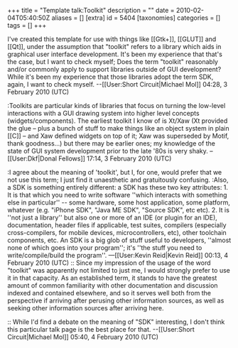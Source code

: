 +++
title = "Template talk:Toolkit"
description = ""
date = 2010-02-04T05:40:50Z
aliases = []
[extra]
id = 5404
[taxonomies]
categories = []
tags = []
+++

I've created this template for use with things like [[Gtk+]], [[GLUT]] and [[Qt]], under the assumption that "toolkit" refers to a library which aids in graphical user interface development.  It's been my experience that that's the case, but I want to check myself; Does the term "toolkit" reasonably and/or commonly apply to support libraries outside of GUI development? While it's been my experience that those libraries adopt the term SDK, again, I want to check myself. --[[User:Short Circuit|Michael Mol]] 04:28, 3 February 2010 (UTC)

:Toolkits are particular kinds of libraries that focus on turning the low-level interactions with a GUI drawing system into higher level concepts (widgets/components). The earliest toolkit I know of is Xt/Xaw (Xt provided the glue – plus a bunch of stuff to make things like an object system in plain [[C]] – and Xaw defined widgets on top of it; Xaw was superseded by Motif, thank goodness…) but there may be earlier ones; my knowledge of the state of GUI system development prior to the late '80s is very shaky. –[[User:Dkf|Donal Fellows]] 17:14, 3 February 2010 (UTC)

:I agree about the meaning of 'toolkit', but I, for one, would prefer that we not use this term; I just find it unaesthetic and gratuitously confusing.
:Also, a SDK is something entirely different: a SDK has these two key attributes: 1. It is that which you need to write software ''which interacts with something else in particular'' -- some hardware, some host application, some platform, whatever (e.g. "iPhone SDK", "Java ME SDK", "Source SDK", etc etc). 2. It is ''not just a library'' but also one or more of an IDE (or plugin for an IDE), documentation, header files if applicable, test suites, compilers (especially cross-compilers, for mobile devices, microcontrollers, etc), other toolchain components, etc. An SDK is a big glob of stuff useful to developers, ''almost none of which goes into your program''; it's ''the stuff you need to write/compile/build the program''.  —[[User:Kevin Reid|Kevin Reid]] 00:13, 4 February 2010 (UTC)
:: Since my impression of the usage of the word "toolkit" was apparently not limited to just me, I would strongly prefer to use it in that capacity. As an established term, it stands to have the greatest amount of common familiarity with other documentation and discussion indexed and contained elsewhere, and so it serves well both from the perspective if arriving after perusing other information sources, as well as seeking other information sources after arriving here.

:: While I'd find a debate on the meaning of "SDK" interesting, I don't think this particular talk page is the best place for that. --[[User:Short Circuit|Michael Mol]] 05:40, 4 February 2010 (UTC)
